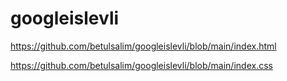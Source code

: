 # googleislevli

https://github.com/betulsalim/googleislevli/blob/main/index.html

https://github.com/betulsalim/googleislevli/blob/main/index.css

